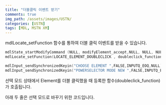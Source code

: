 ```yaml
---
title: "더블클릭 이벤트 받기"
comments: true 
img_path: /assets/images/USTN/
categories: [USTN]
tags: [MDL, MSTN XM]
---
```


mdlLocate_setFunction 함수를 통하여 더블 클릭 이벤트를 받을 수 있습니다.

```cpp
mdlState_startModifyCommand (NULL, modifyElement_accept,NULL, NULL, NULL, 0, 0, TRUE , 0);
mdlLocate_setFunction(LOCATE_ELEMENT_DOUBLECLICK , doubleclick_function);

mdlInput_sendSynchronizedKeyin("CHOOSE ELEMENT ",FALSE,INPUTQ_EOQ,NULL); 
mdlInput_sendSynchronizedKeyin("POWERSELECTOR MODE NEW ",FALSE,INPUTQ_EOQ,NULL);
```

선택 모드 상태에서 Element를 더블 클릭했을 때 등록한 함수(doubleclick_function)가 호출됩니다.

아래 두 줄은 선택 모드로 바꾸기 위한 코드입니다.